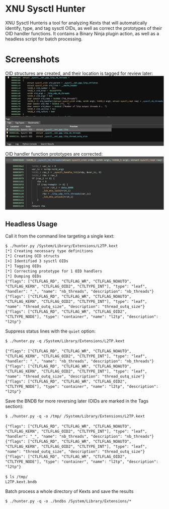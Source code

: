 XNU Sysctl Hunter
====================
XNU Sysctl Hunteris a tool for analyzing Kexts that will automatically identify, type, and tag sysctl OIDs, as well as correct the prototypes of their OID handler functions. It contains a Binary Ninja plugin action, as well as a headless script for batch processing.

# Screenshots
OID structures are created, and their location is tagged for review later:
![Tagged OIDs](screenshots/tagged_oids.png?raw=true "OIDs get tagged")

OID handler function prototypes are corrected:
![Prototypes Corrected](screenshots/prototype.png?raw=true "OID Handler Prototypes Corrected")

## Headless Usage
Call it from the command line targeting a single kext:
```
$ ./hunter.py /System/Library/Extensions/L2TP.kext
[*] Creating necessary type definitions
[*] Creating OID structs
[+] Identified 3 sysctl OIDs
[*] Tagging OIDs
[*] Correcting prototype for 1 OID handlers
[*] Dumping OIDs
{"flags": ["CTLFLAG_RD", "CTLFLAG_WR", "CTLFLAG_NOAUTO", "CTLFLAG_KERN", "CTLFLAG_OID2", "CTLTYPE_INT"], "type": "leaf", "handler": "_", "name": "nb_threads", "description": "nb_threads"}
{"flags": ["CTLFLAG_RD", "CTLFLAG_WR", "CTLFLAG_NOAUTO", "CTLFLAG_KERN", "CTLFLAG_OID2", "CTLTYPE_INT"], "type": "leaf", "name": "thread_outq_size", "description": "thread_outq_size"}
{"flags": ["CTLFLAG_RD", "CTLFLAG_WR", "CTLFLAG_OID2", "CTLTYPE_NODE"], "type": "container", "name": "l2tp", "description": "l2tp"}
```

Suppress status lines with the `quiet` option:
```
$ ./hunter.py -q /System/Library/Extensions/L2TP.kext

{"flags": ["CTLFLAG_RD", "CTLFLAG_WR", "CTLFLAG_NOAUTO", "CTLFLAG_KERN", "CTLFLAG_OID2", "CTLTYPE_INT"], "type": "leaf", "handler": "_", "name": "nb_threads", "description": "nb_threads"}
{"flags": ["CTLFLAG_RD", "CTLFLAG_WR", "CTLFLAG_NOAUTO", "CTLFLAG_KERN", "CTLFLAG_OID2", "CTLTYPE_INT"], "type": "leaf", "name": "thread_outq_size", "description": "thread_outq_size"}
{"flags": ["CTLFLAG_RD", "CTLFLAG_WR", "CTLFLAG_OID2", "CTLTYPE_NODE"], "type": "container", "name": "l2tp", "description": "l2tp"}
```

Save the BNDB for more reversing later (OIDs are marked in the Tags section):
```
$ ./hunter.py -q -o /tmp/ /System/Library/Extensions/L2TP.kext

{"flags": ["CTLFLAG_RD", "CTLFLAG_WR", "CTLFLAG_NOAUTO", "CTLFLAG_KERN", "CTLFLAG_OID2", "CTLTYPE_INT"], "type": "leaf", "handler": "_", "name": "nb_threads", "description": "nb_threads"}
{"flags": ["CTLFLAG_RD", "CTLFLAG_WR", "CTLFLAG_NOAUTO", "CTLFLAG_KERN", "CTLFLAG_OID2", "CTLTYPE_INT"], "type": "leaf", "name": "thread_outq_size", "description": "thread_outq_size"}
{"flags": ["CTLFLAG_RD", "CTLFLAG_WR", "CTLFLAG_OID2", "CTLTYPE_NODE"], "type": "container", "name": "l2tp", "description": "l2tp"}

$ ls /tmp/
L2TP.kext.bndb
```

Batch process a whole directory of Kexts and save the results
```
$ ./hunter.py -q -o ./bndbs /System/Library/Extensions/*
```

